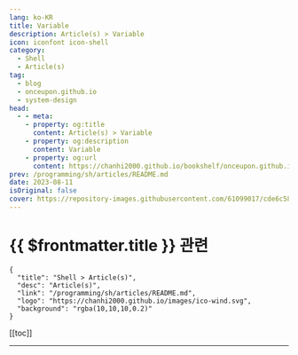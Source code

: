 ```yaml
---
lang: ko-KR
title: Variable
description: Article(s) > Variable
icon: iconfont icon-shell
category: 
  - Shell
  - Article(s)
tag: 
  - blog
  - onceupon.github.io
  - system-design
head:
  - - meta:
    - property: og:title
      content: Article(s) > Variable
    - property: og:description
      content: Variable
    - property: og:url
      content: https://chanhi2000.github.io/bookshelf/onceupon.github.io/variable.html
prev: /programming/sh/articles/README.md
date: 2023-08-11
isOriginal: false
cover: https://repository-images.githubusercontent.com/61099017/cde6c580-765d-11e9-9f0a-9d94f2bdf421
---
```


# {{ $frontmatter.title }} 관련

```component VPCard
{
  "title": "Shell > Article(s)",
  "desc": "Article(s)",
  "link": "/programming/sh/articles/README.md",
  "logo": "https://chanhi2000.github.io/images/ico-wind.svg",
  "background": "rgba(10,10,10,0.2)"
}
```

[[toc]]

---

<SiteInfo
  name="Variable | Bash-Oneliner"
  desc="A collection of handy Bash One-Liners and terminal tricks for data processing and Linux system maintenance."
  url="https://onceupon.github.io/Bash-Oneliner/#variable"
  logo="https://avatars.githubusercontent.com/u/7253159?v=4"
  preview="https://repository-images.githubusercontent.com/61099017/cde6c580-765d-11e9-9f0a-9d94f2bdf421"/>

<!-- TODO: 작성 -->
<!-- https://raw.githubusercontent.com/onceupon/Bash-Oneliner/master/README.md -->
